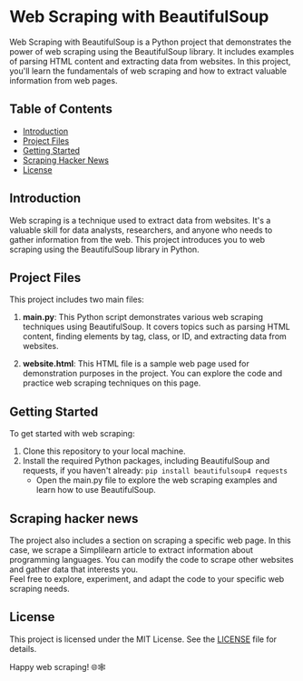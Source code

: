 # Web Scraping with BeautifulSoup

Web Scraping with BeautifulSoup is a Python project that demonstrates the power of web scraping using the BeautifulSoup library. It includes examples of parsing HTML content and extracting data from websites. In this project, you'll learn the fundamentals of web scraping and how to extract valuable information from web pages.

## Table of Contents
- [Introduction](#introduction)
- [Project Files](#project-files)
- [Getting Started](#getting-started)
- [Scraping Hacker News](#scraping-hacker-news)
- [License](#license)

## Introduction

Web scraping is a technique used to extract data from websites. It's a valuable skill for data analysts, researchers, and anyone who needs to gather information from the web. This project introduces you to web scraping using the BeautifulSoup library in Python.

## Project Files

This project includes two main files:

1. **main.py**: This Python script demonstrates various web scraping techniques using BeautifulSoup. It covers topics such as parsing HTML content, finding elements by tag, class, or ID, and extracting data from websites.

2. **website.html**: This HTML file is a sample web page used for demonstration purposes in the project. You can explore the code and practice web scraping techniques on this page.

## Getting Started

To get started with web scraping:

1. Clone this repository to your local machine.
2. Install the required Python packages, including BeautifulSoup and requests, if you haven't already:
   `pip install beautifulsoup4 requests`
   - Open the main.py file to explore the web scraping examples and learn how to use BeautifulSoup.

## Scraping hacker news
The project also includes a section on scraping a specific web page. In this case, we scrape a Simplilearn article to extract information about programming languages. You can modify the code to scrape other websites and gather data that interests you.  
Feel free to explore, experiment, and adapt the code to your specific web scraping needs.  

## License
This project is licensed under the MIT License. See the [LICENSE](https://github.com/Amogh-2404/Website_souping/blob/697d1a2c4f7c040e0cb438725301a8b951bbb60c/LICENSE) file for details.

  
Happy web scraping! 🌐🕸️
